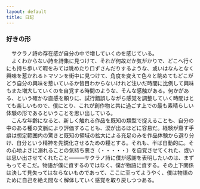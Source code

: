 ```yaml
---
layout: default
title: 日記
---
```

### 好きの形
　サクラノ詩の存在感が自分の中で増していくのを感じている。  
　よくわからない詩を詩集に見つけて、それが何故だか気がかりで、どこへ行くにも持ち歩いて暇をみては眺めたり口ずさんだりするような、或いはなんとなく興味を惹かれるトマソンを街中に見つけて、角度を変えて色々と眺めてもどこがどう自分の興味を惹いているか皆目わからないけれど注いだ時間に比例して興味もまた増大していくのを自覚する時間のような、そんな感触がある。何かがある、という確かな直感を頼りに、試行錯誤しながら感覚を調整していく時間はとても楽しいもので、僕にとり、これが創作物と共に過ごす上での最も素晴らしい体験の形であるということを思い出している。  
　こんな年齢になると、新しく触れる作品を既知の類型で捉えることも、自分の中のある種の文脈により評価することも、涙が出るほどに容易だ。経験が齎す手癖は想定範囲内の驚きと既知の領域の拡大による充足のみを作品体験から選り分け、自分という精神を先鋭化させるための糧とする。それも、半ば自動的に。その心地よさに溺れることの気持ち悪さ（・・・・・）を自覚させてくれた、或いは思い出させてくれたこと―――サクラノ詩に僕が感謝を表明したいのは、まずもってそこだ。物語が僕に資するのではなく、僕が物語に資する。その上下関係は決して見失ってはならないものであって、ここに至ってようやく、僕は物語のために自己を絶え間なく解体していく感覚を取り戻しつつある。
　

